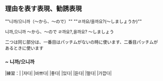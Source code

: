 ## 理由を表す表現、勧誘表現

""니까/으니까（～から、～ので）""
""ㄹ까요/을까요?(～しましょうか)""


 니까,으니까       ～から、～ので
 ㄹ까요?,을까요?   ～しましょう
 
 二つは同じ部分は、一番目はパッチムがないの時に使います、二番目パッチムがあるときに使います
 
### ~ 니까/으니까
|練習：|
|자다|
|바쁘다|
|좋다|
|있다|
|듣다|
|멀다|
|가깝다|
